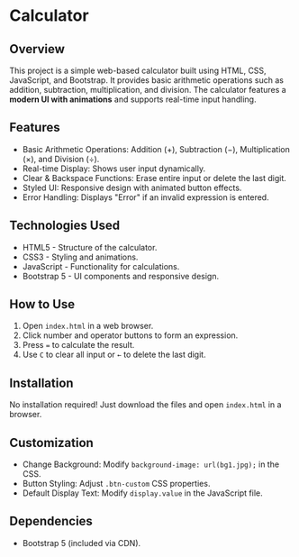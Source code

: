 
# Calculator  

## Overview  
This project is a simple web-based calculator built using HTML, CSS, JavaScript, and Bootstrap. It provides basic arithmetic operations such as addition, subtraction, multiplication, and division. The calculator features a **modern UI with animations** and supports real-time input handling.  

## Features  
- Basic Arithmetic Operations: Addition (+), Subtraction (−), Multiplication (×), and Division (÷).  
- Real-time Display: Shows user input dynamically.  
- Clear & Backspace Functions: Erase entire input or delete the last digit.  
- Styled UI: Responsive design with animated button effects.  
- Error Handling: Displays "Error" if an invalid expression is entered.  

## Technologies Used  
- HTML5 - Structure of the calculator.  
- CSS3 - Styling and animations.  
- JavaScript - Functionality for calculations.  
- Bootstrap 5 - UI components and responsive design.  

## How to Use  
1. Open `index.html` in a web browser.  
2. Click number and operator buttons to form an expression.  
3. Press `=` to calculate the result.  
4. Use `C` to clear all input or `←` to delete the last digit.  

## Installation  
No installation required! Just download the files and open `index.html` in a browser.  

## Customization  
- Change Background: Modify `background-image: url(bg1.jpg);` in the CSS.  
- Button Styling: Adjust `.btn-custom` CSS properties.  
- Default Display Text: Modify `display.value` in the JavaScript file.  

## Dependencies  
- Bootstrap 5 (included via CDN).  

